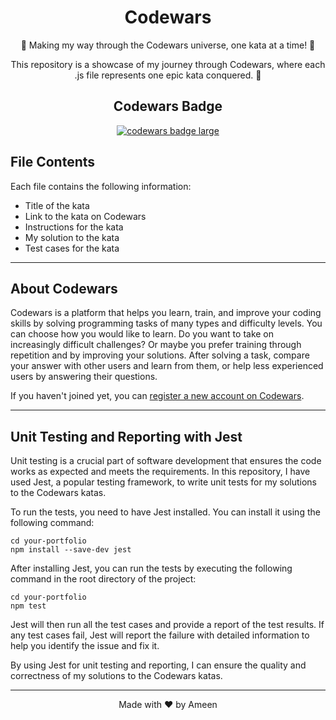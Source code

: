 <h1 align=center>Codewars</h1>
   <p align=center>
    🥋 Making my way through the Codewars universe, one kata at a time! 🥊
  </p>
  <p align=center>
    This repository is a showcase of my journey through Codewars, where each .js file represents one epic kata conquered. 
    <span>&#129351;</span>
  </p>
  <h2 align=center>Codewars Badge</h2>
<p align=center>
  <a target="_blank" href="https://www.codewars.com/users/DevAmeenM" >
      <img src="https://www.codewars.com/users/DevAmeenM/badges/large" alt="codewars badge large" />
    </a>
</p>
   <h2>File Contents</h2>
   <p>Each file contains the following information:</p>
   <ul>
      <li>Title of the kata</li>
      <li>Link to the kata on Codewars</li>
      <li>Instructions for the kata</li>
      <li>My solution to the kata</li>
      <li>Test cases for the kata</li>
    </ul>
     <hr>
    <h2>About Codewars</h2>
   <p>Codewars is a platform that helps you learn, train, and improve your coding skills by solving programming tasks of many types and difficulty levels. You can choose how you would like to learn. Do you want to take on increasingly difficult challenges? Or maybe you prefer training through repetition and by improving your solutions. After solving a task, compare your answer with other users and learn from them, or help less experienced users by answering their questions.</p>
   <p>If you haven't joined yet, you can <a href="https://docs.codewars.com/getting-started/registering/">register a new account on Codewars</a>.</p>
 <hr>
    
   <h2>Unit Testing and Reporting with Jest</h2>
   <p>Unit testing is a crucial part of software development that ensures the code works as expected and meets the requirements. In this repository, I have used Jest, a popular testing framework, to write unit tests for my solutions to the Codewars katas.</p>
   <p>To run the tests, you need to have Jest installed. You can install it using the following command:</p>



<pre><code>cd your-portfolio
npm install --save-dev jest
</code></pre>


   <p>After installing Jest, you can run the tests by executing the following command in the root directory of the project:</p>

<pre><code>cd your-portfolio
npm test
</code></pre>


   <p>Jest will then run all the test cases and provide a report of the test results. If any test cases fail, Jest will report the failure with detailed information to help you identify the issue and fix it.</p>
   <p>By using Jest for unit testing and reporting, I can ensure the quality and correctness of my solutions to the Codewars katas.</p>
   
   <hr>
<p align=center>Made with ❤ by Ameen</p>
